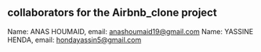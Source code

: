 ## collaborators for the Airbnb_clone project ##
Name: ANAS HOUMAID, email: <anashoumaid19@gmail.com>
Name: YASSINE HENDA, email: <hondayassin5@gmail.com>